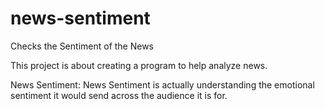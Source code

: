 # news-sentiment
Checks the Sentiment of the News

This project is about creating a program to help analyze news.

News Sentiment:
News Sentiment is actually understanding the emotional sentiment it would send across the audience it is for.

